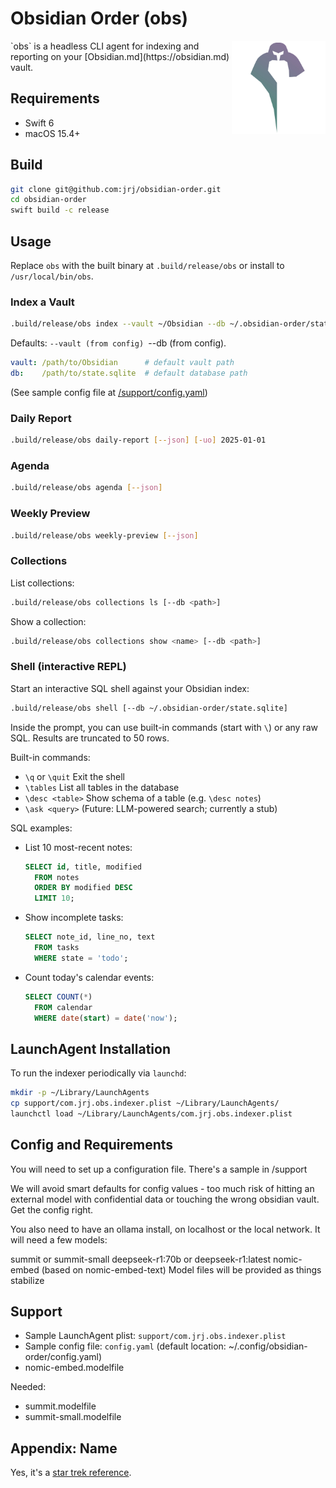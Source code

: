 # Obsidian Order (obs)
<!---
![CI](https://github.com/jrjones/ObsidianOrder/actions/workflows/ci.yml/badge.svg)
[![codecov](https://codecov.io/gh/jrjones/ObsidianOrder/branch/main/graph/badge.svg)](https://codecov.io/gh/jrjones/ObsidianOrder)
--->
<img src="./support/oo-logo.webp" width="150" align="right">
`obs` is a headless CLI agent for indexing and reporting on your [Obsidian.md](https://obsidian.md) vault.

## Requirements
- Swift 6
- macOS 15.4+

## Build
```bash
git clone git@github.com:jrj/obsidian-order.git
cd obsidian-order
swift build -c release
```
## Usage
Replace `obs` with the built binary at `.build/release/obs` or install to `/usr/local/bin/obs`.

### Index a Vault
```bash
.build/release/obs index --vault ~/Obsidian --db ~/.obsidian-order/state.sqlite
```
Defaults: `--vault (from config) `--db (from config).

```yaml
vault: /path/to/Obsidian      # default vault path
db:    /path/to/state.sqlite  # default database path
```
(See sample config file at [/support/config.yaml](support/config.yaml))

### Daily Report
```bash
.build/release/obs daily-report [--json] [-uo] 2025-01-01 
```
  
### Agenda
```bash
.build/release/obs agenda [--json]
```

### Weekly Preview
```bash
.build/release/obs weekly-preview [--json]
```

### Collections
List collections:
```bash
.build/release/obs collections ls [--db <path>]
```
Show a collection:
```bash
.build/release/obs collections show <name> [--db <path>]
```

### Shell (interactive REPL)
Start an interactive SQL shell against your Obsidian index:
```bash
.build/release/obs shell [--db ~/.obsidian-order/state.sqlite]
```
Inside the prompt, you can use built-in commands (start with `\`) or any raw SQL. Results are truncated to 50 rows.

Built-in commands:
- `\q` or `\quit`      Exit the shell
- `\tables`             List all tables in the database
- `\desc <table>`       Show schema of a table (e.g. `\desc notes`)
- `\ask <query>`        (Future: LLM-powered search; currently a stub)

SQL examples:
- List 10 most-recent notes:
  ```sql
  SELECT id, title, modified
    FROM notes
    ORDER BY modified DESC
    LIMIT 10;
  ```
- Show incomplete tasks:
  ```sql
  SELECT note_id, line_no, text
    FROM tasks
    WHERE state = 'todo';
  ```
- Count today's calendar events:
  ```sql
  SELECT COUNT(*)
    FROM calendar
    WHERE date(start) = date('now');
  ```

## LaunchAgent Installation
To run the indexer periodically via `launchd`:
```bash
mkdir -p ~/Library/LaunchAgents
cp support/com.jrj.obs.indexer.plist ~/Library/LaunchAgents/
launchctl load ~/Library/LaunchAgents/com.jrj.obs.indexer.plist
```
## Config and Requirements
You will need to set up a configuration file. There's a sample in /support

We will avoid smart defaults for config values - too much risk of hitting an external model with confidential data or touching the wrong obsidian vault. Get the config right.

You also need to have an ollama install, on localhost or the local network. It will need a few models:

summit or summit-small 
deepseek-r1:70b or deepseek-r1:latest
nomic-embed (based on nomic-embed-text)
Model files will be provided as things stabilize

## Support
- Sample LaunchAgent plist: `support/com.jrj.obs.indexer.plist`
- Sample config file: `config.yaml` (default location: ~/.config/obsidian-order/config.yaml)
- nomic-embed.modelfile

Needed:

- summit.modelfile
- summit-small.modelfile

## Appendix: Name
Yes, it's a [star trek reference](https://memory-alpha.fandom.com/wiki/Obsidian_Order).

